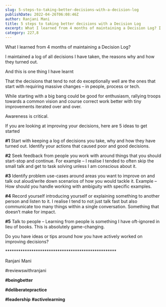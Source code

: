 ```yaml
---
slug: 5-steps-to-taking-better-decisions-with-a-decision-log
publishDate: 2022-04-26T06:08:46Z
author: Ranjani Mani
title: 5 steps to taking better decisions with a Decision Log 
excerpt: What I learned from 4 months of maintaining a Decision Log? I maintained a log of all decisions I have taken, the reasons why and how they turned out. And this is one thing I have learnt That the decisions that tend to not do exceptionally well are the ones that start with requiring massive  ... 
category: 227,8
---
```


What I learned from 4 months of maintaining a Decision Log?

I maintained a log of all decisions I have taken, the reasons why and how they turned out.

And this is one thing I have learnt

That the decisions that tend to not do exceptionally well are the ones that start with requiring massive changes – in people, process or tech.

While starting with a big bang could be good for enthusiasm, rallying troops towards a common vision and course correct work better with tiny improvements iterated over and over.

Awareness is critical.

If you are looking at improving your decisions, here are 5 ideas to get started

**#1** Start with keeping a log of decisions you take, why and how they have turned out. Identify your actions that caused poor and good decisions.

**#2** Seek feedback from people you work with around things that you should start-stop and continue. For example – I realise I tended to often skip the small talk and get to task solving unless I am conscious about it.

**#3** Identify problem use-cases around areas you want to improve on and talk out aloud/write down scenarios of how you would tackle it. Example – How should you handle working with ambiguity with specific examples.

**#4** Record yourself introducing yourself or explaining something to another person and listen to it. I realise I tend to not just talk fast but also communicate too many things within a single conversation. Something that doesn’t make for impact.

**#5** Talk to people – Learning from people is something I have oft-ignored in lieu of books. This is absolutely game-changing.

Do you have ideas or tips around how you have actively worked on improving decisions?

\*\*\*\*\*\*\*\*\*\*\*\*\*\*\*\*\*\*\*\*\*\*\*\*\*\*\*\*\*\*\*\*\*\*\*\*\*\*\*\*\*\*\*\*\*\*\*\*\*\*\*

Ranjani Mani

#reviewswithranjani

**#beingbetter**

**#deliberatepractice**

**#leadership** **#activelearning**